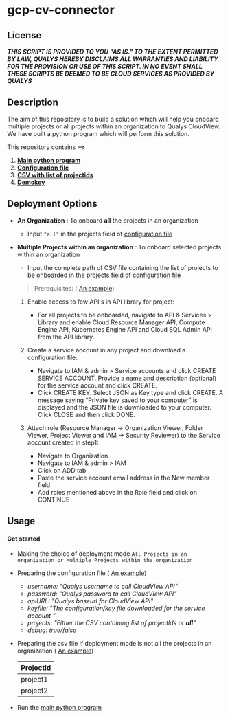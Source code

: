 # gcp-cv-connector

## License
_**THIS SCRIPT IS PROVIDED TO YOU "AS IS."  TO THE EXTENT PERMITTED BY LAW, QUALYS HEREBY DISCLAIMS ALL WARRANTIES AND LIABILITY FOR THE PROVISION OR USE OF THIS SCRIPT.  IN NO EVENT SHALL THESE SCRIPTS BE DEEMED TO BE CLOUD SERVICES AS PROVIDED BY QUALYS**_

## Description
The aim of this repository is to build a solution which will help you onboard multiple projects or all projects within an organization to Qualys CloudView. We have built a python program which will perform this solution.

This repository contains ==>

  1. [**Main python program**](/gcp-cv-connector.py) 
  2. [**Configuration file**](/example/config.yml)
  3. [**CSV with list of projectids**](/example/gcp-projectids.csv)
  4. [**Demokey**](/example/demokey.json) 

## Deployment Options
* **An Organization** : To onboard **all** the projects in an organization
    * Input ```"all"``` in the projects field of [configuration file](/config.yml)
    
* **Multiple Projects within an organization** : To onboard selected projects within an organization
    * Input the complete path of CSV file containing the list of projects to be onboarded in the projects field of [configuration file](/config.yml)
     
     
  > Prerequisites: ( [An example](/example/prerequisite.md))
     1. Enable access to few API's in API library for project: 
           * For all projects to be onboarded, navigate to API & Services > Library and enable Cloud Resource Manager API, Compute Engine API, Kubernetes Engine API and Cloud SQL Admin API from the API library. 

     2. Create a service account in any project and download a configuration file: 
           * Navigate to IAM & admin > Service accounts and click CREATE SERVICE ACCOUNT. Provide a name and description (optional) for the service account and click CREATE. 
           * Click CREATE KEY.  Select JSON as Key type and click CREATE. A message saying “Private key saved to your computer” is displayed and the JSON file is downloaded to your computer. Click CLOSE and then click DONE. 

     3. Attach role (Resource Manager -> Organization Viewer, Folder Viewer, Project Viewer and    IAM -> Security Reviewer) to the Service account created in step1: 
           * Navigate to Organization 
           * Navigate to IAM & admin > IAM 
           * Click on ADD tab 
           * Paste the service account email address in the New member field 
           * Add roles mentioned above in the Role field and click on CONTINUE 
            
## Usage

#### Get started 
  * Making the choice of deployment mode ``` All Projects in an organization or Multiple Projects within the organization ```
  
  * Preparing the configuration file ( [An example](/example/config.yml))
      * _username: "Qualys username to call CloudView API"_
      * _password: "Qualys password to call CloudView API"_
      * _apiURL: "Qualys baseurl for CloudView API"_
      * _keyfile: "The configuration/key file downloaded for the service account "_
      * _projects: "Either the CSV containing list of projectIds or **all**"_
      * _debug: true/false_
      
  * Preparing the csv file if deployment mode is not all the projects in an organization ( [An example](/example/gcp-projectids.csv))
  
      ProjectId |
      ---------|
      project1|
      project2|
      
   * Run the [main python program](/gcp-cv-connector.py)
